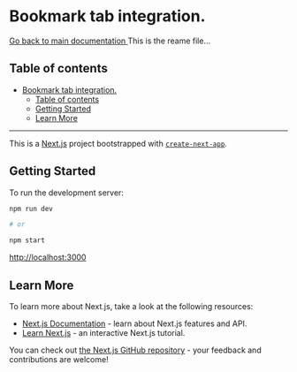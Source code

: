 # Bookmark tab integration.

[Go back to main documentation ](../README.md)This is the reame file...

## Table of contents

- [Bookmark tab integration.](#bookmark-tab-integration)
  - [Table of contents](#table-of-contents)
  - [Getting Started](#getting-started)
  - [Learn More](#learn-more)

---

This is a [Next.js](https://nextjs.org/) project bootstrapped with [`create-next-app`](https://github.com/vercel/next.js/tree/canary/packages/create-next-app).

## Getting Started

To run the development server:

```bash
npm run dev

# or 

npm start
```

[http://localhost:3000](http://localhost:3000)
## Learn More

To learn more about Next.js, take a look at the following resources:

- [Next.js Documentation](https://nextjs.org/docs) - learn about Next.js features and API.
- [Learn Next.js](https://nextjs.org/learn) - an interactive Next.js tutorial.

You can check out [the Next.js GitHub repository](https://github.com/vercel/next.js/) - your feedback and contributions are welcome!
